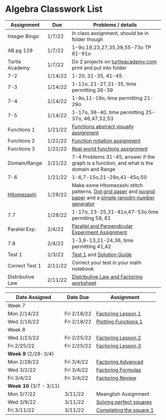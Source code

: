# Algebra Classwork List

|Assignment | Due | Problems / details |
|-----------|-----|--------------------|
| Integer Bingo | 1/7/22 | In class assignment, should be in folder though|
| AB pg 129 | 1/7/22 | 1-9o,19,23,27,35,39,55-73o TP 81-91o
| Turtle Academy| 1/7/22 | Do 2 projects on [turtleacademy.com](turtleacademy.com) <br> print and put into folder
|7-2 | 1/14/22 | 1-20, 31-35, 41-45|
|7-3| 1/14/22 | 1-11o, 21-27,31-35, time permitting 36-39
|7-4| 1/14/22 | 1-9o,11-19o, time permitting 21-29o
|7-5 | 1/14/22 | 1-17o, 36-40, time permitting 25-37o, 46,47,52,53
|Functions 1| 1/21/22 | [Functions abstract visually assignment](https://docs.google.com/document/d/1lsWlqvBPN_QG2VvUXZOkDiOFJnHrRz6SLSHcsj6NtsY/edit?usp=sharing)
|Functions 2| 1/21/22 | [Function notation assignment](https://docs.google.com/document/d/1P4xVkAGNzs30qrxbEGLVI_UZRuJePZyhrGT0-bLnIAk/edit?usp=sharing)
|Functions 3| 1/21/22 |[Real world functions assignment](https://docs.google.com/document/d/1K8hQ525MRsSAlx447TbUO3trAKnwih7N4o262u6W0TY/edit?usp=sharing)
|Domain/Range| 1/21/22 | 7-4 Problems 31-45, answer if the graph is a function, and what is the domain and Range
|7-6| 1/21/22 | 1-6,7-15o,21-29o,41-45o,50
|[Hitomezashi](https://youtu.be/JbfhzlMk2eY)| 1/28/22 | Make some Hitomezashi stitch patterns. [Dot grid paper](dotted_paper.pdf) and [isogrid paper](isometric_grid_paper_double_sided.pdf) and a [simple ranodm number generator](random.html)
|7.7| 1/28/22 | 1-17o, 23-25,31-41o,47-53o time permiting 58, 61
|Parallel Exp.| 2/4/22| [Parallel and Perpendicular Experiment Assignment](https://docs.google.com/document/d/1PAqIoReSwV5hif4GwZ26P2xUSIsWXEdO3_I2bWOgkdk/edit?usp=sharing)
|7.8| 2/4/22 | 1-3,9-13,21-24,36, time permitting 41,42
|Test 1| 2/3/22 | [Test 1](math/sptest1.pdf) and [Solution Guide](math/sptest1-solns.pdf)
|Correct Test 1| 2/11/22| Correct your test in your math notebook
|Distributive Law| 2/11/22 | [Distributive Law and Factoring worksheet](https://docs.google.com/document/d/153BT99aFABONnnM9SZPM7HOztAIdn6lDZhWUVKF3bcA/edit?usp=sharing)


|Date Assigned| Date Due | Assignment |
|-------------|----------|-------------|
|Week 7
|Mon 2/14/22 | Fri 2/18/22 | [Factoring Lesson 1](https://docs.google.com/document/d/1rav1vkA6Y3Ccy34k0csDifrZt-0ZF8ak8CPeqTKuTdw/edit?usp=sharing) |
|Wed 2/16/22 | Fri 2/18/22 | [Plotting Functions 1](https://docs.google.com/document/d/1Jb54h8ph2aK3AkDW36tW5Q7R9V2f3gUIlh_inavORIU/edit?usp=sharing)
|Week 8
|Wed 2/23/22 | Fri 2/25/22 | [Factoring Lesson 2](https://docs.google.com/document/d/1nfONk2FGeLGyCa2mdu5clz-kq4xMm9PojL6h3kI5IE0/edit?usp=sharing)
|Fri 2/25/22 | Fri 2/25/22 | [Factoring Lesson 3](https://docs.google.com/document/d/1vr7zyWIoInzh048ay37gblwz_58ru7eLPNCHoUP56UY/edit?usp=sharing)
|**Week 9** (2/28-3/4)
|Mon 2/28/22 | Fri 3/4/22 | [Factoring Advanced](https://docs.google.com/document/d/1utgmy2wRSyIguTL018o6DtZY9mtmmzdomWTTNkRt-r8/edit?usp=sharing)
|Wed 3/2/22 | Fri 3/4/22 | [Factoring Formulas](https://docs.google.com/document/d/1piiAOstKY5LG8yM7sW8ZwFb53xm1TVWDM47-EEjjP28/edit?usp=sharing)
|Fri 3/4/22 | Fri 3/4/22 | [Factoring Review](https://docs.google.com/document/d/1dtNGKyEKwcodUyDgzPqTsoI204LW2d3nXnShy0IcoFw/edit?usp=sharing)
| **Week 10** (3/7 - 3/11)
| Mon 3/7/22 | 3/11/22 | Meanglish Assignment
| Wed 3/9/22 | 3/11/22 | [Solving perfect squares](https://docs.google.com/document/d/1Mc4tV-64oa9G7GqdiEJk7QdB-WW6sSN6V7y7q-HvkF8/edit?usp=sharing)
| Fri 3/11/22| 3/11/22 | [Completing the square 1](https://docs.google.com/document/d/10rpITTg2BOT4FlorFZthMCNG1WZY7fGdTp_mxBIRkf8/edit?usp=sharing)
